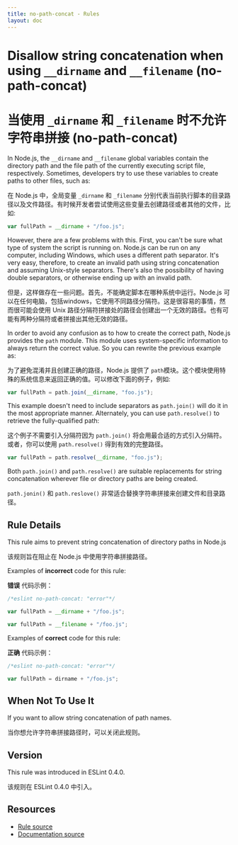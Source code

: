```yaml
---
title: no-path-concat - Rules
layout: doc
---
```

<!-- Note: No pull requests accepted for this file. See README.md in the root directory for details. -->

# Disallow string concatenation when using `__dirname` and `__filename` (no-path-concat)

# 当使用 `_dirname` 和 `_filename` 时不允许字符串拼接 (no-path-concat)

In Node.js, the `__dirname` and `__filename` global variables contain the directory path and the file path of the currently executing script file, respectively. Sometimes, developers try to use these variables to create paths to other files, such as:

在 Node.js 中，全局变量 `_dirname` 和 `_filename` 分别代表当前执行脚本的目录路径以及文件路径。有时候开发者尝试使用这些变量去创建路径或者其他的文件，比如:

```js
var fullPath = __dirname + "/foo.js";
```

However, there are a few problems with this. First, you can't be sure what type of system the script is running on. Node.js can be run on any computer, including Windows, which uses a different path separator. It's very easy, therefore, to create an invalid path using string concatenation and assuming Unix-style separators. There's also the possibility of having double separators, or otherwise ending up with an invalid path.

但是，这样做存在一些问题。首先，不能确定脚本在哪种系统中运行。Node.js 可以在任何电脑，包括windows，它使用不同路径分隔符。这是很容易的事情，然而很可能会使用 Unix 路径分隔符拼接处的路径会创建出一个无效的路径。也有可能有两种分隔符或者拼接出其他无效的路径。

In order to avoid any confusion as to how to create the correct path, Node.js provides the `path` module. This module uses system-specific information to always return the correct value. So you can rewrite the previous example as:

为了避免混淆并且创建正确的路径，Node.js 提供了 `path`模块。这个模块使用特殊的系统信息来返回正确的值。可以修改下面的例子，例如:

```js
var fullPath = path.join(__dirname, "foo.js");
```

This example doesn't need to include separators as `path.join()` will do it in the most appropriate manner. Alternately, you can use `path.resolve()` to retrieve the fully-qualified path:

这个例子不需要引入分隔符因为 `path.join()` 将会用最合适的方式引入分隔符。或者，你可以使用 `path.resolve()` 得到有效的完整路径。

```js
var fullPath = path.resolve(__dirname, "foo.js");
```

Both `path.join()` and `path.resolve()` are suitable replacements for string concatenation wherever file or directory paths are being created.

`path.jonin()` 和 `path.reslove()` 非常适合替换字符串拼接来创建文件和目录路径。

## Rule Details

This rule aims to prevent string concatenation of directory paths in Node.js

该规则旨在阻止在 Node.js 中使用字符串拼接路径。

Examples of **incorrect** code for this rule:

**错误** 代码示例：

```js
/*eslint no-path-concat: "error"*/

var fullPath = __dirname + "/foo.js";

var fullPath = __filename + "/foo.js";

```

Examples of **correct** code for this rule:

**正确** 代码示例：

```js
/*eslint no-path-concat: "error"*/

var fullPath = dirname + "/foo.js";
```

## When Not To Use It

If you want to allow string concatenation of path names.

当你想允许字符串拼接路径时，可以关闭此规则。

## Version

This rule was introduced in ESLint 0.4.0.

该规则在 ESLint 0.4.0 中引入。

## Resources

* [Rule source](https://github.com/eslint/eslint/tree/master/lib/rules/no-path-concat.js)
* [Documentation source](https://github.com/eslint/eslint/tree/master/docs/rules/no-path-concat.md)
